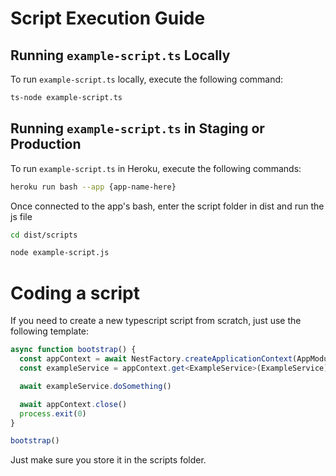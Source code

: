 # Script Execution Guide

## Running `example-script.ts` Locally
To run `example-script.ts` locally, execute the following command:
```bash
ts-node example-script.ts
```

## Running `example-script.ts` in Staging or Production
To run `example-script.ts` in Heroku, execute the following commands:
```bash
heroku run bash --app {app-name-here}
```
Once connected to the app's bash, enter the script folder in dist and run the js file
```bash
cd dist/scripts
```
```bash
node example-script.js
```

# Coding a script
If you need to create a new typescript script from scratch, just use the following template:
```typescript
async function bootstrap() {
  const appContext = await NestFactory.createApplicationContext(AppModule)
  const exampleService = appContext.get<ExampleService>(ExampleService)

  await exampleService.doSomething()

  await appContext.close()
  process.exit(0)
}

bootstrap()
```
Just make sure you store it in the scripts folder.